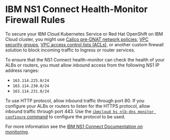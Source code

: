 # IBM NS1 Connect Health-Monitor Firewall Rules

To secure your IBM Cloud Kubernetes Service or Red Hat OpenShift on IBM Cloud cluster, you might use [Calico pre-DNAT network policies](https://cloud.ibm.com/docs/containers?topic=containers-network_policies), [VPC security groups](https://cloud.ibm.com/docs/containers?topic=containers-vpc-network-policy#security_groups), [VPC access control lists (ACLs)](https://cloud.ibm.com/docs/containers?topic=containers-vpc-network-policy#acls), or another custom firewall solution to block incoming traffic to Ingress or router services.

To ensure that the NS1 Connect health-monitor can check the health of your ALBs or routers, you must allow inbound access from the following NS1 IP address ranges:

 - `163.114.225.0/24`
 - `163.114.230.0/24`
 - `163.114.231.0/24`

To use HTTP protocol, allow inbound traffic through port 80. If you configure your ALBs or routers to listen for the HTTPS protocol, allow inbound traffic through port 443. Use the [`ibmcloud ks nlb-dns monitor configure` command](https://cloud.ibm.com/docs/containers?topic=containers-cli-plugin-kubernetes-service-cli#cs_nlb-dns-monitor-configure) to configure the protocol to be used.

For more information see the [IBM NS1 Connect Documentation on monitoring](https://www.ibm.com/docs/en/ns1-connect?topic=monitoring).
